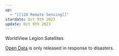 ```yaml
---
up:
  - "[[110 Remote Sensing]]"
stardate: Oct 9th 2023
update: Oct 9th 2023
---
```

WorldView Legion Satellites

[Open Data](https://www.maxar.com/open-data) is only released in response to disasters.